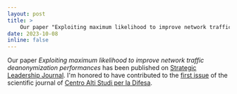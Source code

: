 ```yaml
---
layout: post
title: >
    Our paper "Exploiting maximum likelihood to improve network traffic deanonymization performances" has been published on SLJ
date: 2023-10-08
inline: false
---
```

Our paper *Exploiting maximum likelihood to improve network traffic deanonymization performances* has been published on  [Strategic Leadership Journal](https://www.casd.it/mod/page/view.php?id=27524).
I'm honored to have contributed to the [first issue](https://www.casd.it/pluginfile.php/38981/mod_folder/content/0/Rivista%20scientifica%20n%C2%B0%201.pdf?forcedownload=1) of the scientific journal of [Centro Alti Studi per la Difesa](www.casd.it).
